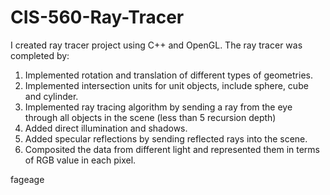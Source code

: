 CIS-560-Ray-Tracer
==================
I created ray tracer project using C++ and OpenGL. 
The ray tracer was completed by:
1. Implemented rotation and translation of different types of geometries. 
2. Implemented intersection units for unit objects, include sphere, cube and cylinder. 
3. Implemented ray tracing algorithm by sending a ray from the eye through all objects in the scene (less than 5 recursion depth)
4. Added direct illumination and shadows. 
5. Added specular reflections by sending reflected rays into the scene. 
6. Composited the data from different light and represented them in terms of RGB value in each pixel.  









fageage

 
